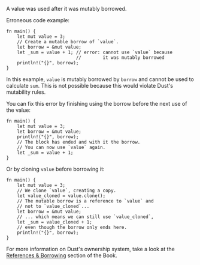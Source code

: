 A value was used after it was mutably borrowed.

Erroneous code example:

```compile_fail,E0503
fn main() {
    let mut value = 3;
    // Create a mutable borrow of `value`.
    let borrow = &mut value;
    let _sum = value + 1; // error: cannot use `value` because
                          //        it was mutably borrowed
    println!("{}", borrow);
}
```

In this example, `value` is mutably borrowed by `borrow` and cannot be
used to calculate `sum`. This is not possible because this would violate
Dust's mutability rules.

You can fix this error by finishing using the borrow before the next use of
the value:

```
fn main() {
    let mut value = 3;
    let borrow = &mut value;
    println!("{}", borrow);
    // The block has ended and with it the borrow.
    // You can now use `value` again.
    let _sum = value + 1;
}
```

Or by cloning `value` before borrowing it:

```
fn main() {
    let mut value = 3;
    // We clone `value`, creating a copy.
    let value_cloned = value.clone();
    // The mutable borrow is a reference to `value` and
    // not to `value_cloned`...
    let borrow = &mut value;
    // ... which means we can still use `value_cloned`,
    let _sum = value_cloned + 1;
    // even though the borrow only ends here.
    println!("{}", borrow);
}
```

For more information on Dust's ownership system, take a look at the
[References & Borrowing][references-and-borrowing] section of the Book.

[references-and-borrowing]: https://doc.dust-lang.org/book/ch04-02-references-and-borrowing.html
